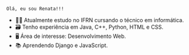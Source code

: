     Olá, eu sou Renata!!!
- 👩‍🎓 Atualmente estudo no IFRN cursando o técnico em informática.
- 🗃️ Tenho experiência em Java, C++, Python, HTML e CSS.
- 🖥️ Área de interesse: Desenvolvimento Web.
- 📚 Aprendendo Django e JavaScript.  


<!---
RenataEmy/RenataEmy is a ✨ special ✨ repository because its `README.md` (this file) appears on your GitHub profile.
You can click the Preview link to take a look at your changes.
--->
